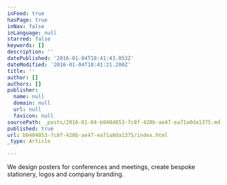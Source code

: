 ```yaml
---
inFeed: true
hasPage: true
inNav: false
inLanguage: null
starred: false
keywords: []
description: ''
datePublished: '2016-01-04T18:41:43.053Z'
dateModified: '2016-01-04T18:41:21.200Z'
title: ''
author: []
authors: []
publisher:
  name: null
  domain: null
  url: null
  favicon: null
sourcePath: _posts/2016-01-04-b0404053-7c8f-420b-ae47-ea71a0da1375.md
published: true
url: b0404053-7c8f-420b-ae47-ea71a0da1375/index.html
_type: Article

---
```

We design posters for conferences and meetings, create bespoke stationery, logos and company branding.